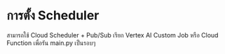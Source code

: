 # การตั้ง Scheduler

สามารถใช้ Cloud Scheduler + Pub/Sub เรียก Vertex AI Custom Job หรือ Cloud Function เพื่อรัน main.py เป็นรอบๆ